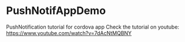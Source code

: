 # PushNotifAppDemo
PushNotification tutorial for cordova app
Check the tutorial on youtube:
https://www.youtube.com/watch?v=7dAcNtMQBNY
